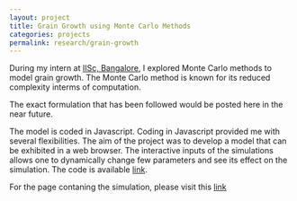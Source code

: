 ```yaml
---
layout: project
title: Grain Growth using Monte Carlo Methods
categories: projects
permalink: research/grain-growth
---
```


During my intern at [IISc, Bangalore][IIsc], I explored  Monte Carlo methods to model grain growth. The Monte Carlo method is known for its reduced complexity interms of computation. 

The exact formulation that has been followed would be posted here in the near future.

The model is coded in Javascript. Coding in Javascript provided me with several flexibilities. The aim of the project was to develop a model that can be exhibited in a web browser. The interactive inputs of the simulations allows one to dynamically change few parameters and see its effect on the simulation. The code is available [link][ggm_repo].

For the page contaning the simulation, please visit this [link][ggb_sim]

[IIsc]: http://www.iisc.ac.in/ "IISc"
[ggb_sim]:https://s-hariharan.github.io/Grain_growth_anisotropic/ "simulation"
[ggm_repo]:https://github.com/s-hariharan/Grain_growth_anisotropic  "repo"
